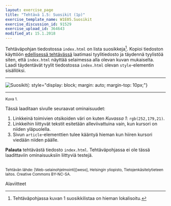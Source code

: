 ```yaml
---
layout: exercise_page
title: "Tehtävä 1.5: Suosikit (1p)"
exercise_template_name: W1E05.Suosikit
exercise_discussion_id: 91529
exercise_upload_id: 364643
modified_at: 15.1.2018
---
```


Tehtäväpohjan tiedostossa `index.html` on lista suosikkeja[^1]. Kopioi tiedoston käyttöön [edellisessä tehtävässä](../tehtava14) laatimasi tyylitiedosto ja täydennä tyylistöä siten, että `index.html` näyttää selaimessa alla olevan kuvan mukaiselta. Laadi täydentävät tyylit tiedostossa `index.html` olevan `style`-elementin sisällöksi.

[^1]: Tehtäväpohjassa kuvan 1 suosikkilistaa on hieman lokalisoitu.

---

![Suosikit](../img/suosikit.png "Suosikit"){: style="display: block; margin: auto; margin-top: 10px;"}

---
<small>Kuva 1.</small>

Tässä laaditaan sivulle seuraavat ominaisuudet:

1. Linkkeinä toimivien otsikoiden väri on kuten *Kuvassa 1*: `rgb(252,179,21)`.
2. Linkkeihin liittyvät tekstit esitetään alleviivattuina vain, kun kursori on niiden yläpuolella.
3. Sivun `article`-elementtien tulee kääntyä hieman kun hiiren kursori viedään niiden päälle.

**Palauta** tehtävästä tiedosto `index.html`.
Tehtäväpohjassa ei ole tässä laadittaviin ominaisuuksiin liittyviä testejä.



<br/>

<small>
Tehtävän lähde: [Web-selainohjelmointi][weso], Helsingin yliopisto, Tietojenkäsitelytieteen laitos.
Creative Commons BY-NC-SA.
</small>

[weso]: http://web-selainohjelmointi.github.io/

Alaviitteet
